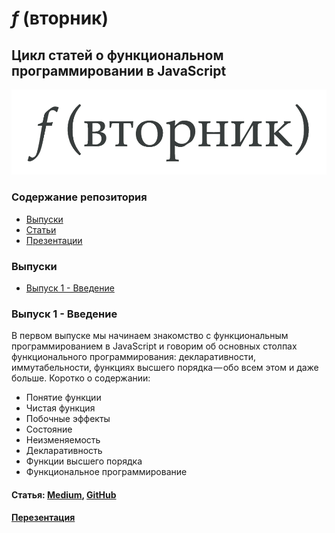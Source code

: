 # *f* (вторник)
## Цикл статей о функциональном программировании в JavaScript

![](https://github.com/devSchacht/functional_tuesday/blob/master/articles/img/logo2.png)

### Содержание репозитория

* [Выпуски](https://github.com/devSchacht/functional_tuesday#Выпуски)
* [Статьи](https://github.com/devSchacht/functional_tuesday/tree/master/articles)
* [Презентации](https://github.com/devSchacht/functional_tuesday/tree/master/presentations)

### Выпуски

* [Выпуск 1 - Введение](https://github.com/devSchacht/functional_tuesday#Выпуск-1-введение)

### Выпуск 1 - Введение

В первом выпуске мы начинаем знакомство с функциональным программированием в JavaScript и говорим об основных столпах функционального программирования: декларативности, иммутабельности, функциях высшего порядка — обо всем этом и даже больше. Коротко о содержании:

* Понятие функции
* Чистая функция
* Побочные эффекты
* Состояние
* Неизменяемость
* Декларативность
* Функции высшего порядка
* Функциональное программирование

#### Статья: [Medium](https://medium.com/devschacht/ftuesday-introduction-c2ed010bb75d), [GitHub](https://github.com/devSchacht/functional_tuesday/blob/master/articles/chapter1.md)
#### [Перезентация]()